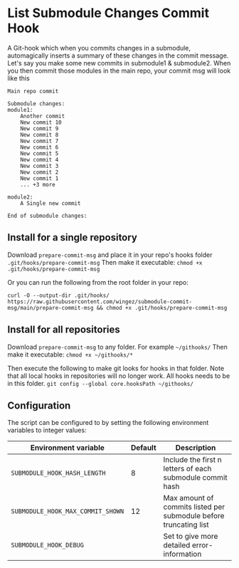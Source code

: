 
# List Submodule Changes Commit Hook
A Git-hook which when you commits changes in a submodule, automagically inserts a summary of these changes in the commit message.
Let's say you make some new commits in submodule1 & submodule2. When you then commit those modules in the main repo, your commit msg will look like this
```
Main repo commit

Submodule changes:
module1:
    Another commit
    New commit 10
    New commit 9
    New commit 8
    New commit 7
    New commit 6
    New commit 5
    New commit 4
    New commit 3
    New commit 2
    New commit 1
    ... +3 more

module2:
    A Single new commit

End of submodule changes:

```

## Install for a single repository
Download `prepare-commit-msg` and place it in your repo's hooks folder `.git/hooks/prepare-commit-msg`
Then make it executable: `chmod +x .git/hooks/prepare-commit-msg`

Or you can run the following from the root folder in your repo:

`curl -O --output-dir .git/hooks/ https://raw.githubusercontent.com/wingez/submodule-commit-msg/main/prepare-commit-msg && chmod +x .git/hooks/prepare-commit-msg`

## Install for all repositories
Download `prepare-commit-msg` to any folder. For example `~/githooks/`
Then make it executable: `chmod +x ~/githooks/*`

Then execute the following to make git looks for hooks in that folder. Note that all local hooks in repositories will no longer work. All hooks needs to be in this folder. `git config --global core.hooksPath ~/githooks/`

## Configuration
The script can be configured to by setting the following environment variables to integer values:

| Environment variable | Default | Description |
|----------------------|---------|-------------|
| `SUBMODULE_HOOK_HASH_LENGTH` |  8  |   Include the first n letters of each submodule commit hash          |
| `SUBMODULE_HOOK_MAX_COMMIT_SHOWN` |    12     |      Max amount of commits listed per submodule before truncating list       |
| `SUBMODULE_HOOK_DEBUG` |         |      Set to give more detailed error-information        |

 

